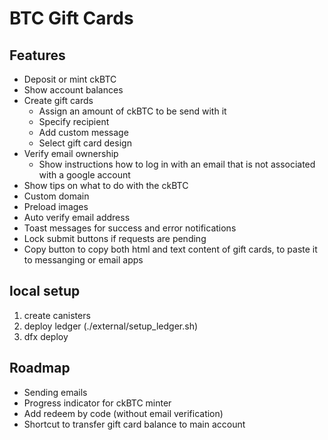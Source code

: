 # BTC Gift Cards

## Features

- Deposit or mint ckBTC
- Show account balances
- Create gift cards
  - Assign an amount of ckBTC to be send with it
  - Specify recipient
  - Add custom message
  - Select gift card design
- Verify email ownership
  - Show instructions how to log in with an email that is not associated with a google account
- Show tips on what to do with the ckBTC
- Custom domain
- Preload images
- Auto verify email address
- Toast messages for success and error notifications
- Lock submit buttons if requests are pending
- Copy button to copy both html and text content of gift cards, to paste it to messanging or email apps

## local setup

1. create canisters
2. deploy ledger (./external/setup_ledger.sh)
3. dfx deploy


## Roadmap

- Sending emails
- Progress indicator for ckBTC minter
- Add redeem by code (without email verification)
- Shortcut to transfer gift card balance to main account
